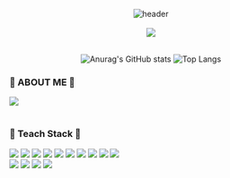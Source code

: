 <div align="center" width="100%">
    
![header](https://capsule-render.vercel.app/api?type=cylinder&&color=005AA7&height=160&section=header&text=ZZIONIE's%20GITHUB&fontSize=62&fontColor=FFEFBA&animation=fadeIn) 
<br/><br/>
    <a href="https://hits.seeyoufarm.com">
    <img src="https://hits.seeyoufarm.com/api/count/incr/badge.svg?url=https%3A%2F%2Fgithub.com%2Fkijiwon&count_bg=%2379C83D&title_bg=%23555555&icon=&icon_color=%23E7E7E7&title=hits&edge_flat=false"/>
  </a>
 <br/><br/>
 
![Anurag's GitHub stats](https://github-readme-stats.vercel.app/api?username=kijiwon&show_icons=true&theme=neon) 
![Top Langs](https://github-readme-stats.vercel.app/api/top-langs/?username=kijiwon&layout=compact&theme=neon)
 </div>
 
 ### 🫧 ABOUT ME 🫧
  <div>
    <a href="https://princesskiji.tistory.com/">
      <img src="https://img.shields.io/badge/Tech%20Blog-11B48A?style=flat-square&logo=Vimeo&logoColor=white&link=https://princesskiji.tistory.com/"/>
    </a>
  </div>
  <br/>
  
  ### 🐾 Teach Stack 🐾

  <div >
    <img src="https://img.shields.io/badge/html5-E34F26?style=flat-square&logo=html5&logoColor=white"/>
    <img src="https://img.shields.io/badge/css3-1572B6?style=flat-square&logo=css3&logoColor=white"/>
    <img src="https://img.shields.io/badge/javascript-F7DF1E?style=flat-square&logo=javascript&logoColor=white"/>
      <img src="https://img.shields.io/badge/typescript-3178C6?style=flat-square&logo=typescript&logoColor=white"/>
    <img src="https://img.shields.io/badge/react-61DAFB?style=flat-square&logo=react&logoColor=white"/>
          <img src="https://img.shields.io/badge/next.js-000000?style=flat-square&logo=nextdotjs&logoColor=white"/>
    <img src="https://img.shields.io/badge/tailwindcss-06B6D4?style=flat-square&logo=tailwindcss&logoColor=white"/>
    <img src="https://img.shields.io/badge/supabase-3FCF8E?style=flat-square&logo=supabase&logoColor=white"/>
    <img src="https://img.shields.io/badge/zustand-221E68?style=flat-square"/>
    <img src="https://img.shields.io/badge/styledcomponents-DB7093?style=flat-square&logo=styledcomponents&logoColor=white"/><br/>
    <img src="https://img.shields.io/badge/redux toolkit-764ABC?style=flat-square&logo=redux&logoColor=white"/>
    <img src="https://img.shields.io/badge/amazons3-569A31?style=flat-square&logo=amazons3&logoColor=white"/>
    <img src="https://img.shields.io/badge/firebase-FFCA28?style=flat-square&logo=firebase&logoColor=white"/>
      <img src="https://img.shields.io/badge/figma-F24E1E?style=flat-square&logo=figma&logoColor=white"/>
</div>
<br/><br/>



